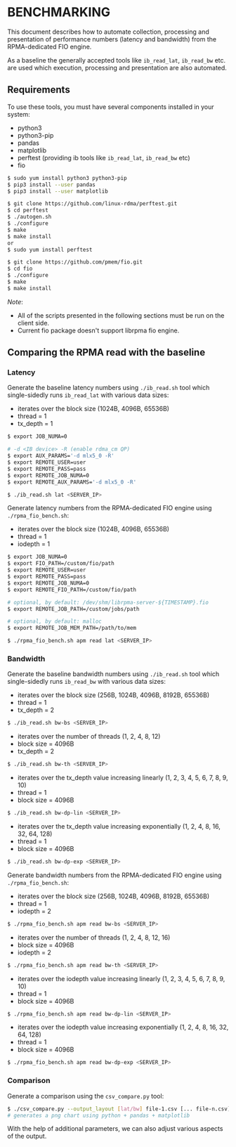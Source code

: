 # BENCHMARKING

This document describes how to automate collection, processing and presentation of performance numbers (latency and bandwidth) from the RPMA-dedicated FIO engine.

As a baseline the generally accepted tools like `ib_read_lat`, `ib_read_bw` etc. are used which execution, processing and presentation are also automated.

## Requirements

To use these tools, you must have several components installed in your system:
 - python3
 - python3-pip
 - pandas
 - matplotlib
 - perftest (providing ib tools like `ib_read_lat`, `ib_read_bw` etc)
 - fio

```sh
$ sudo yum install python3 python3-pip
$ pip3 install --user pandas
$ pip3 install --user matplotlib

$ git clone https://github.com/linux-rdma/perftest.git
$ cd perftest
$ ./autogen.sh
$ ./configure
$ make
$ make install
or
$ sudo yum install perftest

$ git clone https://github.com/pmem/fio.git
$ cd fio
$ ./configure
$ make
$ make install
```

*Note*:
 - All of the scripts presented in the following sections must be run on the client side.
 - Current fio package doesn't support librpma fio engine.

## Comparing the RPMA read with the baseline

### Latency

Generate the baseline latency numbers using `./ib_read.sh` tool which single-sidedly runs `ib_read_lat` with various data sizes:
 - iterates over the block size (1024B, 4096B, 65536B)
 - thread = 1
 - tx_depth = 1

```sh
$ export JOB_NUMA=0

# -d <IB device> -R (enable rdma_cm QP)
$ export AUX_PARAMS='-d mlx5_0 -R'
$ export REMOTE_USER=user
$ export REMOTE_PASS=pass
$ export REMOTE_JOB_NUMA=0
$ export REMOTE_AUX_PARAMS='-d mlx5_0 -R'

$ ./ib_read.sh lat <SERVER_IP>
```

Generate latency numbers from the RPMA-dedicated FIO engine using `./rpma_fio_bench.sh`:
 - iterates over the block size (1024B, 4096B, 65536B)
 - thread = 1
 - iodepth = 1

```sh
$ export JOB_NUMA=0
$ export FIO_PATH=/custom/fio/path
$ export REMOTE_USER=user
$ export REMOTE_PASS=pass
$ export REMOTE_JOB_NUMA=0
$ export REMOTE_FIO_PATH=/custom/fio/path

# optional, by default: /dev/shm/librpma-server-${TIMESTAMP}.fio
$ export REMOTE_JOB_PATH=/custom/jobs/path

# optional, by default: malloc
$ export REMOTE_JOB_MEM_PATH=/path/to/mem

$ ./rpma_fio_bench.sh apm read lat <SERVER_IP>
```

### Bandwidth

Generate the baseline bandwidth numbers using `./ib_read.sh` tool which single-sidedly runs `ib_read_bw` with various data sizes:

 - iterates over the block size (256B, 1024B, 4096B, 8192B, 65536B)
 - thread = 1
 - tx_depth = 2

```sh
$ ./ib_read.sh bw-bs <SERVER_IP>
```

 - iterates over the number of threads (1, 2, 4, 8, 12)
 - block size = 4096B
 - tx_depth = 2

```sh
$ ./ib_read.sh bw-th <SERVER_IP>
```

 - iterates over the tx_depth value increasing linearly (1, 2, 3, 4, 5, 6, 7, 8, 9, 10)
 - thread = 1
 - block size = 4096B

```sh
$ ./ib_read.sh bw-dp-lin <SERVER_IP>
```

 - iterates over the tx_depth value increasing exponentially (1, 2, 4, 8, 16, 32, 64, 128)
 - thread = 1
 - block size = 4096B

```sh
$ ./ib_read.sh bw-dp-exp <SERVER_IP>
```

Generate bandwidth numbers from the RPMA-dedicated FIO engine using `./rpma_fio_bench.sh`:

 - iterates over the block size (256B, 1024B, 4096B, 8192B, 65536B)
 - thread = 1
 - iodepth = 2

```sh
$ ./rpma_fio_bench.sh apm read bw-bs <SERVER_IP>
```

 - iterates over the number of threads (1, 2, 4, 8, 12, 16)
 - block size = 4096B
 - iodepth = 2

```sh
$ ./rpma_fio_bench.sh apm read bw-th <SERVER_IP>
```
 - iterates over the iodepth value increasing linearly (1, 2, 3, 4, 5, 6, 7, 8, 9, 10)
 - thread = 1
 - block size = 4096B

```sh
$ ./rpma_fio_bench.sh apm read bw-dp-lin <SERVER_IP>
```

 - iterates over the iodepth value increasing exponentially (1, 2, 4, 8, 16, 32, 64, 128)
 - thread = 1
 - block size = 4096B

```sh
$ ./rpma_fio_bench.sh apm read bw-dp-exp <SERVER_IP>
```

### Comparison

Generate a comparison using the `csv_compare.py` tool:

```sh
$ ./csv_compare.py --output_layout [lat/bw] file-1.csv [... file-n.csv]
# generates a png chart using python + pandas + matplotlib
```

With the help of additional parameters, we can also adjust various aspects of the output.
